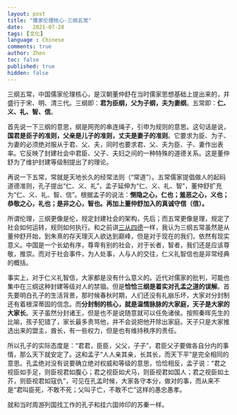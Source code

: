 ```yaml
---
layout: post
title: "儒家伦理核心-三纲五常"
date:   2021-07-28
tags: [文化]
language : Chinese
comments: true
author: Zhen
toc: false
published: true
hidden: false
---
```

三纲五常，中国儒家伦理核心，是汉朝董仲舒在当时儒家思想基础上提出来的，并盛行于宋、明、清三代。三纲即：**君为臣纲，父为子纲，夫为妻纲**。五常即：**仁、义、礼、智、信**。

首先说一下三纲的意思，纲是网兜的串连绳子，引申为规则的意思。这句话是说，**国君是臣子的准则，父亲是儿子的准则，丈夫是妻子的准则**。它要求为臣、为子、为妻的必须绝对服从于君、父、夫，同时也要求君、父、夫为臣、子、妻作出表率。它反映了封建社会中君臣、父子、夫妇之间的一种特殊的道德关系。这是董仲舒为了维护封建等级制提出了的理论。

再说一下五常，常就是天地长久的经常法则（“常道”）。五常儒家提倡做人的起码道德准则，孔子提出“仁、义、礼”，孟子延伸为“仁、义、礼、智”，董仲舒扩充为“仁、义、礼、智、信”。根据孟子的说法：**恻隐之心，仁也；羞恶之心，义也；恭敬之心，礼也；是非之心，智也。再加上董仲舒加入的真诚守信（信）。**

所谓伦理，三纲更像是伦，规定封建社会的架构，先后；而五常更像是理，规定了社会如何运转，规则如何执行。和之前讲[三从四德](/你们都误会三从四德了)一样，我认为三纲五常虽然是从董仲舒开始，到朱熹的存天理灭人欲达到巅峰，但是对于现在的我们，依然有现实意义。中国是一个长幼有序，尊卑有别的社会，对于长者，智者，我们还是应该尊敬，推崇。而对于社会事件，为人处事，人与人的交往，仁义礼智信也是非常经典的概括。

事实上，对于仁义礼智信，大家都是没有什么意义的。近代对儒家的批判，可能也集中在三纲这种封建等级对人的禁锢。但是**恰恰三纲是着实对孔孟之道的误解**。首先要明白孔子的生活背景，那时候春秋时期，人们还没有礼崩乐坏，大家对分封制还有着根深蒂固的信念。而**分封制的核心，就是温情脉脉的大家庭，天子是大家的大家长**。天子虽然分封诸王，但是也不是说随意就可以任免诸侯。按照秦晖先生的比喻，孩子犯错了，家长最多责骂他，并不会说把他开除出家庭。天子只是大家推选出来的盟主，酋长，有一些权力，但是也有维持秩序的责任。

所以孔子的实际态度是：“君君，臣臣，父父，子子”，君臣父子要做各自分内的事情，那么天下就安定了。这和孟子“人人亲其亲，长其长，而天下平”是完全相同的意思。孔孟绝对没有说要确立绝对权威和等级的意思，恰恰相反，孟子说：“君之视臣如手足，则臣视君如腹心；君之视臣如犬马，则臣视君如国人；君之视臣如土芥，则臣视君如寇仇”，可见在孔孟时候，大家各守本分，做对的事，而从来不是“君叫臣死，不敢不死；父叫子亡，不敢不亡”这样的愚忠愚孝。

就和当时周游列国找工作的孔子和挂六国帅印的苏秦一样。
<!--stackedit_data:
eyJoaXN0b3J5IjpbLTExMjE0OTY0MzgsLTE0NzAwNDEwMiwxNj
kwOTAwNTc5LDE2NzQ2MTA3Niw1NDM5Njc0OTMsNTkxOTY1MDMs
LTEyNjkyODE5OTcsODczMTc3MjE0XX0=
-->